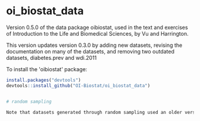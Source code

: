 # oi_biostat_data
Version 0.5.0 of the data package oibiostat, used in the text and exercises of Introduction to the Life and Biomedical Sciences, by Vu and Harrington.  

This version updates version 0.3.0 by
adding new datasets, revising the documentation on many of the datasets,
and removing two outdated datasets, diabetes.prev and wdi.2011

To install the 'oibiostat' package:

```r
install.packages("devtools")
devtools::install_github("OI-Biostat/oi_biostat_data")


# random sampling

Note that datasets generated through random sampling used an older version of R's random number generator. With the release of R 3.6.0, the sample() function generates different random samples than it did previously. Details are available in this blog post: https://blog.revolutionanalytics.com/2019/05/whats-new-in-r-360.html
